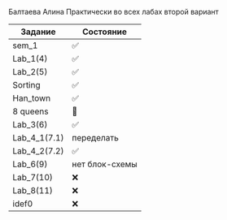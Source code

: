 Балтаева Алина 
Практически во всех лабах второй вариант 

| Задание | Состояние |
| ------------- | ------------- |
|sem_1| :white_check_mark:|
| Lab_1(4) | :white_check_mark:|
| Lab_2(5) | :white_check_mark: |
| Sorting |:white_check_mark: |
| Han_town |:white_check_mark: |
|  8 queens|:black_square_button:  |
| Lab_3(6) |:white_check_mark:  |
| Lab_4_1(7.1) |переделать |
| Lab_4_2(7.2) |:white_check_mark:  |
| Lab_6(9) |нет блок-схемы  |
| Lab_7(10) |:x:  |
| Lab_8(11) |:x:  |
| idef0|:x:  |
